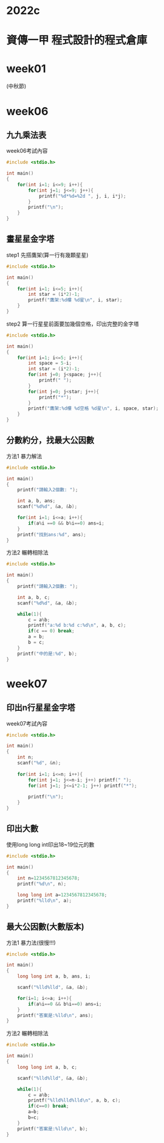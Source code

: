 # 2022c  
# 資傳一甲 程式設計的程式倉庫

# week01
(中秋節)

# week06
## 九九乘法表
week06考試內容
```cpp
#include <stdio.h>

int main()
{
	for(int i=1; i<=9; i++){
		for(int j=1; j<=9; j++){
			printf("%d*%d=%2d ", j, i, i*j);
		}
		printf("\n");
	}
}
```
## 畫星星金字塔
step1 先搭鷹架(算一行有幾顆星星)
```cpp
#include <stdio.h>

int main()
{
    for(int i=1; i<=5; i++){
        int star = (i*2)-1;
        printf("鷹架:%d樓 %d星\n", i, star);
    }
}
```
step2 算一行星星前面要加幾個空格，印出完整的金字塔
```cpp
#include <stdio.h>

int main()
{
    for(int i=1; i<=5; i++){
        int space = 5-i;
        int star = (i*2)-1;
        for(int j=0; j<space; j++){
            printf(" ");
        }
        for(int j=0; j<star; j++){
            printf("*");
        }
        printf("鷹架:%d樓 %d空格 %d星\n", i, space, star);
    }
}
```
## 分數約分，找最大公因數
方法1 暴力解法
```cpp
#include <stdio.h>

int main()
{
    printf("請輸入2個數: ");

    int a, b, ans;
    scanf("%d%d", &a, &b);

    for(int i=1; i<=a; i++){
        if(a%i ==0 && b%i==0) ans=i;
    }
    printf("找到ans:%d", ans);
}
```
方法2 輾轉相除法
```cpp
#include <stdio.h>

int main()
{
    printf("請輸入2個數: ");

    int a, b, c;
    scanf("%d%d", &a, &b);

    while(1){
        c = a%b;
        printf("a:%d b:%d c:%d\n", a, b, c);
        if(c == 0) break;
        a = b;
        b = c;
    }
    printf("中的是:%d", b);
}
```
# week07
## 印出n行星星金字塔
week07考試內容
```cpp
#include <stdio.h>

int main()
{
	int n;
	scanf("%d", &n);
	
	for(int i=1; i<=n; i++){
		for(int j=1; j<=n-i; j++) printf(" ");
		for(int j=1; j<=i*2-1; j++) printf("*");
		
		printf("\n");
	}
}
```
## 印出大數
使用long long int印出18~19位元的數
```cpp
#include <stdio.h>

int main()
{
    int n=1234567812345678;
    printf("%d\n", n);

    long long int a=1234567812345678;
    printf("%lld\n", a);
}
```
## 最大公因數(大數版本)
方法1 暴力法(很慢!!!)
```cpp
#include <stdio.h>

int main()
{
    long long int a, b, ans, i;

    scanf("%lld%lld", &a, &b);

    for(i=1; i<=a; i++){
        if(a%i==0 && b%i==0) ans=i;
    }
    printf("答案是:%lld\n", ans);
}
```
方法2 輾轉相除法
```cpp
#include <stdio.h>

int main()
{
    long long int a, b, c;

    scanf("%lld%lld", &a, &b);

    while(1){
        c = a%b;
        printf("%lld%lld%lld\n", a, b, c);
        if(c==0) break;
        a=b;
        b=c;
    }
    printf("答案是:%lld\n", b);
}
```
